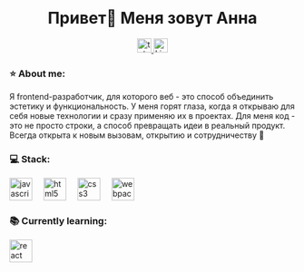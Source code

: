 <br clear="both">
<h1 align="center">Привет🤝 Меня зовут Анна</h1>
<div align="center">
  <a href="https://t.me/aalipova" target="_blank">
    <img src="https://img.shields.io/static/v1?message=Telegram&logo=telegram&label=&color=2CA5E0&logoColor=white&labelColor=&style=for-the-badge" height="25" alt="telegram logo"  />
  </a>
   <a href="https://ru.linkedin.com/in/annaalipova">
      <img src="https://img.shields.io/badge/LinkedIn-blue?style=for-the-badge&logo=linkedin&logoColor=white" height="25" alt="LinkedIn Badge"/>
    </a>
</div>

<h3 align="left">⭐ About me:</h3>

<p align="left">Я frontend-разработчик, для которого веб - это способ объединить эстетику и функциональность. У меня горят глаза, когда я открываю для себя новые технологии и сразу применяю их в проектах. Для меня код - это не просто строки, а способ превращать идеи в реальный продукт. Всегда открыта к новым вызовам, открытию и сотрудничеству 🚀</p>

<h3 align="left">💻 Stack:</h3>
<div align="left">
  <img src="https://cdn.jsdelivr.net/gh/devicons/devicon/icons/javascript/javascript-original.svg" height="40" alt="javascript logo"  />
  <img width="12" />
  <img src="https://cdn.jsdelivr.net/gh/devicons/devicon/icons/html5/html5-original.svg" height="40" alt="html5 logo"  />
  <img width="12" />
  <img src="https://cdn.jsdelivr.net/gh/devicons/devicon/icons/css3/css3-original.svg" height="40" alt="css3 logo"  />
  <img width="12" />
  <img src="https://cdn.simpleicons.org/webpack/8DD6F9" height="40" alt="webpack logo"  />
  <img width="12" />
</div>

<h3 align="left">📚 Currently learning:</h3>

<div align="left">
<img src="https://cdn.jsdelivr.net/gh/devicons/devicon/icons/react/react-original.svg" height="40" alt="react logo"  />
</div>
